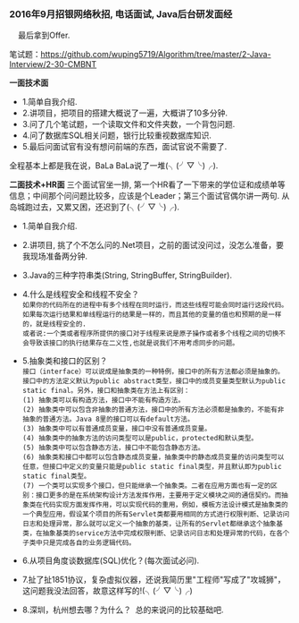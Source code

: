 <h3> 2016年9月招银网络秋招, 电话面试, Java后台研发面经 </h3>
&nbsp;&nbsp;&nbsp;  最后拿到Offer.  

笔试题：<https://github.com/wuping5719/Algorithm/tree/master/2-Java-Interview/2-30-CMBNT>

<Strong>一面技术面</Strong>    

* 1.简单自我介绍.
* 2.讲项目，把项目的搭建大概说了一遍，大概讲了10多分钟.
* 3.问了几个笔试题，一个读取文件和文件夹数，一个背包问题.
* 4.问了数据库SQL相关问题，银行比较重视数据库知识.
* 5.最后问面试官有没有想问前端的东西，面试官说不需要了.  

 全程基本上都是我在说，BaLa BaLa说了一堆(╮(╯▽╰)╭).
  
<Strong>二面技术+HR面</Strong> 
  三个面试官坐一排, 第一个HR看了一下带来的学位证和成绩单等信息；中间那个问问题比较多，应该是个Leader；第三个面试官偶尔讲一两句.
从岛城跑过去，又累又困，还迟到了(╮(╯▽╰)╭).

* 1.简单自我介绍.
* 2.讲项目, 挑了个不怎么问的.Net项目，之前的面试没问过，没怎么准备，要我现场准备两分钟.
* 3.Java的三种字符串类(String, StringBuffer, StringBuilder).

* 4.什么是线程安全和线程不安全？  
`如果你的代码所在的进程中有多个线程在同时运行，而这些线程可能会同时运行这段代码。如果每次运行结果和单线程运行的结果是一样的，而且其他的变量的值也和预期的是一样的，就是线程安全的.  `     
`或者说:一个类或者程序所提供的接口对于线程来说是原子操作或者多个线程之间的切换不会导致该接口的执行结果存在二义性,也就是说我们不用考虑同步的问题。 `

* 5.抽象类和接口的区别？     
` 接口（interface）可以说成是抽象类的一种特例，接口中的所有方法都必须是抽象的。接口中的方法定义默认为public abstract类型，接口中的成员变量类型默认为public static final。另外，接口和抽象类在方法上有区别： `   
` (1) 抽象类可以有构造方法，接口中不能有构造方法。  `   
` (2) 抽象类中可以包含非抽象的普通方法，接口中的所有方法必须都是抽象的，不能有非抽象的普通方法。Java 8里的接口可以有default方法。  `  
` (3) 抽象类中可以有普通成员变量，接口中没有普通成员变量。   `  
` (4) 抽象类中的抽象方法的访问类型可以是public，protected和默认类型。  `   
` (5) 抽象类中可以包含静态方法，接口中不能包含静态方法。  `   
` (6) 抽象类和接口中都可以包含静态成员变量，抽象类中的静态成员变量的访问类型可以任意，但接口中定义的变量只能是public static final类型，并且默认即为public static final类型。  `   
` (7) 一个类可以实现多个接口，但只能继承一个抽象类。二者在应用方面也有一定的区别：接口更多的是在系统架构设计方法发挥作用，主要用于定义模块之间的通信契约。而抽象类在代码实现方面发挥作用，可以实现代码的重用，例如，模板方法设计模式是抽象类的一个典型应用，假设某个项目的所有Servlet类都要用相同的方式进行权限判断、记录访问日志和处理异常，那么就可以定义一个抽象的基类，让所有的Servlet都继承这个抽象基类，在抽象基类的service方法中完成权限判断、记录访问日志和处理异常的代码，在各个子类中只是完成各自的业务逻辑代码。 `
   
* 6.从项目角度谈数据库(SQL)优化？(每次面试必问).
* 7.扯了扯1851协议，复杂虚拟仪器，还说我简历里"工程师"写成了"攻城狮"，这问题我没法回答，故意这样写的!(╮(╯▽╰)╭)
* 8.深圳，杭州想去哪？为什么？
  总的来说问的比较基础吧.
